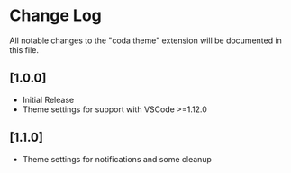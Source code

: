 # Change Log
All notable changes to the "coda theme" extension will be documented in this file.

## [1.0.0]
- Initial Release
- Theme settings for support with VSCode >=1.12.0

## [1.1.0]
- Theme settings for notifications and some cleanup
